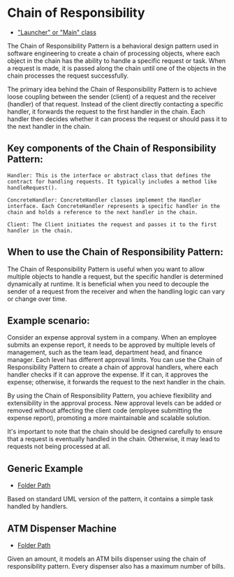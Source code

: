 # Chain of Responsibility
- ["Launcher" or "Main" class](./src/main/java/it/gb/ChainOfResponsibility.java)

The Chain of Responsibility Pattern is a behavioral design pattern used in software engineering to create a chain of processing objects, where each object in the chain has the ability to handle a specific request or task. When a request is made, it is passed along the chain until one of the objects in the chain processes the request successfully.

The primary idea behind the Chain of Responsibility Pattern is to achieve loose coupling between the sender (client) of a request and the receiver (handler) of that request. Instead of the client directly contacting a specific handler, it forwards the request to the first handler in the chain. Each handler then decides whether it can process the request or should pass it to the next handler in the chain.

## Key components of the Chain of Responsibility Pattern:

    Handler: This is the interface or abstract class that defines the contract for handling requests. It typically includes a method like handleRequest().

    ConcreteHandler: ConcreteHandler classes implement the Handler interface. Each ConcreteHandler represents a specific handler in the chain and holds a reference to the next handler in the chain.

    Client: The Client initiates the request and passes it to the first handler in the chain.

## When to use the Chain of Responsibility Pattern:

The Chain of Responsibility Pattern is useful when you want to allow multiple objects to handle a request, but the specific handler is determined dynamically at runtime. It is beneficial when you need to decouple the sender of a request from the receiver and when the handling logic can vary or change over time.

## Example scenario:

Consider an expense approval system in a company. When an employee submits an expense report, it needs to be approved by multiple levels of management, such as the team lead, department head, and finance manager. Each level has different approval limits. You can use the Chain of Responsibility Pattern to create a chain of approval handlers, where each handler checks if it can approve the expense. If it can, it approves the expense; otherwise, it forwards the request to the next handler in the chain.

By using the Chain of Responsibility Pattern, you achieve flexibility and extensibility in the approval process. New approval levels can be added or removed without affecting the client code (employee submitting the expense report), promoting a more maintainable and scalable solution.

It's important to note that the chain should be designed carefully to ensure that a request is eventually handled in the chain. Otherwise, it may lead to requests not being processed at all.


## Generic Example
- [Folder Path](./src/main/java/it/gb/generic)

Based on standard UML version of the pattern, it contains a simple task handled by handlers.

## ATM Dispenser Machine
- [Folder Path](./src/main/java/it/gb/atmDispenserMachine)

Given an amount, it models an ATM bills dispenser using the chain of responsibility pattern. Every dispenser also has a maximum number of bills. 
